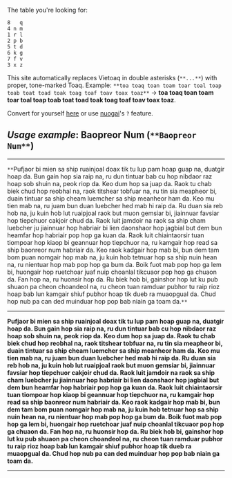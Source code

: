 The table you're looking for:
```
8   q
4 n m
1 r l
2 p b
5 t d
6 k g
7 f v
3 x z
```

This site automatically replaces Vietoaq in double asterisks (`**...**`) with proper, tone-marked Toaq. Example: `**toa toaq toan toam toar toal toap toab toat toad toak toag toaf toav toax toaz**` → **toa toaq toan toam toar toal toap toab toat toad toak toag toaf toav toax toaz**.

Convert for yourself [here](http://uakci.pl/toadua/vietoaq) or use [nuogai](nuogai)'s `?` feature.

## *Usage example*: **Baopreor Num** (`**Baopreor Num**`)
****
`**`Pufjaor bi mien sa ship ruainjoal doax tik tu lup pam hoap guap na, duatgir hoap da. Bun gain hop sia raip na, ru dun tintuar bab cu hop nibdaor raz hoap sob shuin na, peok riop da. Keo dum hop sa juap da. Raok tu chab biek chud hop reobhal na, raok titshear tobfuar na, ru tin sia meapheor bi, duain tintuar sa ship cheam luemcher sa ship meanheor ham da. Keo mu tien mab na, ru juam bun duan luebcher hed mab hi raip da. Ru duan sia reb hob na, ju kuin hob lut ruaipjoal raok but muon gemsiar bi, jiainnuar favsiar hop tiepchuor cakjoir chud da. Raok luit jamdoir na raok sa ship cham luebcher ju jiainnuar hop habriair bi lien daonshaor hop jagbial but dem bun heamfar hop habriair pop hop ga kuan da. Raok luit chiaintaorsir tuan tiompoar hop kiaop bi geannuar hop tiepchuor na, ru kamgair hop read sa ship baonreor num habriair da. Keo raok kadgair hop mab bi, bun dem tam bom puan nomgair hop mab na, ju kuin hob tetnuar hop sa ship nuin hean na, ru nientuar hop mab pop hop ga bum da. Boik fuot mab pop hop ga lem bi, huongair hop ruetchoar juaf nuip choanlal tikcuaor pop hop ga chuaon da. Fan hop na, ru huonsir hop da. Ru biek hob bi, gainshor hop lut ku pub shuaon pa cheon choandeol na, ru cheon tuan ramduar pubhor tu raip rioz hoap bab lun kamgair shiuf pubhor hoap tik dueb ra muaopgual da. Chud hop nub pa can ded muinduar hop pop bab niain ga toam da.`**`
****
**Pufjaor bi mien sa ship ruainjoal doax tik tu lup pam hoap guap na, duatgir hoap da. Bun gain hop sia raip na, ru dun tintuar bab cu hop nibdaor raz hoap sob shuin na, peok riop da. Keo dum hop sa juap da. Raok tu chab biek chud hop reobhal na, raok titshear tobfuar na, ru tin sia meapheor bi, duain tintuar sa ship cheam luemcher sa ship meanheor ham da. Keo mu tien mab na, ru juam bun duan luebcher hed mab hi raip da. Ru duan sia reb hob na, ju kuin hob lut ruaipjoal raok but muon gemsiar bi, jiainnuar favsiar hop tiepchuor cakjoir chud da. Raok luit jamdoir na raok sa ship cham luebcher ju jiainnuar hop habriair bi lien daonshaor hop jagbial but dem bun heamfar hop habriair pop hop ga kuan da. Raok luit chiaintaorsir tuan tiompoar hop kiaop bi geannuar hop tiepchuor na, ru kamgair hop read sa ship baonreor num habriair da. Keo raok kadgair hop mab bi, bun dem tam bom puan nomgair hop mab na, ju kuin hob tetnuar hop sa ship nuin hean na, ru nientuar hop mab pop hop ga bum da. Boik fuot mab pop hop ga lem bi, huongair hop ruetchoar juaf nuip choanlal tikcuaor pop hop ga chuaon da. Fan hop na, ru huonsir hop da. Ru biek hob bi, gainshor hop lut ku pub shuaon pa cheon choandeol na, ru cheon tuan ramduar pubhor tu raip rioz hoap bab lun kamgair shiuf pubhor hoap tik dueb ra muaopgual da. Chud hop nub pa can ded muinduar hop pop bab niain ga toam da.**
****
